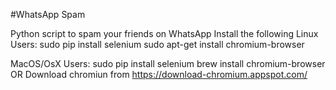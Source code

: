 #WhatsApp Spam


Python script to spam your friends on WhatsApp
Install the following
Linux Users:
sudo pip install selenium
sudo apt-get install chromium-browser

MacOS/OsX Users:
sudo pip install selenium
brew install chromium-browser
OR
Download chromiun from https://download-chromium.appspot.com/ 
